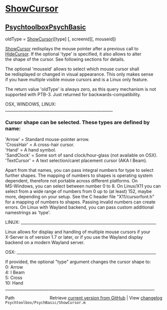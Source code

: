 # [ShowCursor](ShowCursor)
## [Psychtoolbox](Psychtoolbox)[PsychBasic](PsychBasic)

oldType = [ShowCursor](ShowCursor)([type] [, screenid][, mouseid])  
  
[ShowCursor](ShowCursor) redisplays the mouse pointer after a previous call to  
[HideCursor](HideCursor). If the optional 'type' is specified, it also allows to alter  
the shape of the cursor. See following sections for details.  
  
The optional 'mouseid' allows to select which mouse cursor shall  
be redisplayed or changed in visual appearance. This only makes sense  
if you have multiple visible mouse cursors and is a Linux only feature.  
  
The return value 'oldType' is always zero, as this query mechanism is not  
supported with PTB-3. Just returned for backwards-compatibility.  
  
OSX, WINDOWS, LINUX: \_\_\_\_\_\_\_\_\_\_\_\_\_\_\_\_\_\_\_\_\_\_\_\_\_\_\_\_\_\_\_\_\_\_\_\_\_\_\_\_\_\_\_\_\_\_\_\_\_\_\_\_\_\_  
  
### Cursor shape can be selected. These types are defined by name:  
  
'Arrow' = Standard mouse-pointer arrow.  
'CrossHair' = A cross-hair cursor.  
'Hand' = A hand symbol.  
'SandClock' = Some sort of sand clock/hour-glass (not available on OSX).  
'TextCursor' = A text selection/caret placement cursor (AKA I Beam).  
  
Apart from that names, you can pass integral numbers for type to select  
further shapes. The mapping of numbers to shapes is operating system  
dependent, therefore not portable across different platforms. On  
MS-Windows, you can select between number 0 to 8. On Linux/X11 you can  
select from a wide range of numbers from 0 up to (at least) 152, maybe  
more, depending on your setup. See the C header file "X11/cursorfont.h"  
for a mapping of numbers to shapes. Passing invalid numbers can create  
errors. On Linux with Wayland backend, you can pass custom additional  
namestrings as 'type'.  
  
LINUX: \_\_\_\_\_\_\_\_\_\_\_\_\_\_\_\_\_\_\_\_\_\_\_\_\_\_\_\_\_\_\_\_\_\_\_\_\_\_\_\_\_\_\_\_\_\_\_\_\_\_\_\_\_\_\_\_\_\_\_\_\_\_\_\_\_\_\_\_  
  
Linux allows for display and handling of multiple mouse cursors if your  
X-Server is of version 1.7 or later, or if you use the Wayland display  
backend on a modern Wayland server.  
  
OSX: \_\_\_\_\_\_\_\_\_\_\_\_\_\_\_\_\_\_\_\_\_\_\_\_\_\_\_\_\_\_\_\_\_\_\_\_\_\_\_\_\_\_\_\_\_\_\_\_\_\_\_\_\_\_\_\_\_\_\_\_\_\_\_\_\_\_\_\_\_\_  
  
If provided, the optional "type" argument changes the cursor shape to:  
  0: Arrow  
  4: I Beam  
  5: Cross  
 10: Hand  
\_\_\_\_\_\_\_\_\_\_\_\_\_\_\_\_\_\_\_\_\_\_\_\_\_\_\_\_\_\_\_\_\_\_\_\_\_\_\_\_\_\_\_\_\_\_\_\_\_\_\_\_\_\_\_\_\_\_\_\_\_\_\_\_\_\_\_\_\_\_\_\_\_\_\_  




<div class="code_header" style="text-align:right;">
  <span style="float:left;">Path&nbsp;&nbsp;</span> <span class="counter">Retrieve <a href=
  "https://raw.github.com/Psychtoolbox-3/Psychtoolbox-3/beta/Psychtoolbox/PsychBasic/ShowCursor.m">current version from GitHub</a> | View <a href=
  "https://github.com/Psychtoolbox-3/Psychtoolbox-3/commits/beta/Psychtoolbox/PsychBasic/ShowCursor.m">changelog</a></span>
</div>
<div class="code">
  <code>Psychtoolbox/PsychBasic/ShowCursor.m</code>
</div>

